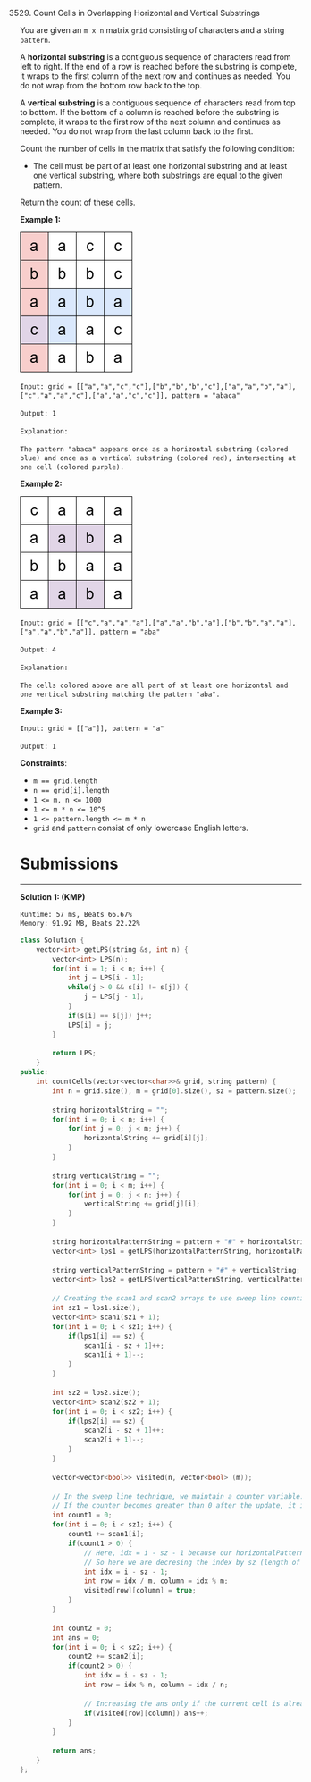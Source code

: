3529. Count Cells in Overlapping Horizontal and Vertical Substrings

You are given an `m x n` matrix `grid` consisting of characters and a string `pattern`.

A **horizontal substring** is a contiguous sequence of characters read from left to right. If the end of a row is reached before the substring is complete, it wraps to the first column of the next row and continues as needed. You do not wrap from the bottom row back to the top.

A **vertical substring** is a contiguous sequence of characters read from top to bottom. If the bottom of a column is reached before the substring is complete, it wraps to the first row of the next column and continues as needed. You do not wrap from the last column back to the first.

Count the number of cells in the matrix that satisfy the following condition:

* The cell must be part of at least one horizontal substring and at least one vertical substring, where both substrings are equal to the given pattern.

Return the count of these cells.

 

**Example 1:**

![3529_gridtwosubstringsdrawio.png](img/3529_gridtwosubstringsdrawio.png)
```
Input: grid = [["a","a","c","c"],["b","b","b","c"],["a","a","b","a"],["c","a","a","c"],["a","a","c","c"]], pattern = "abaca"

Output: 1

Explanation:

The pattern "abaca" appears once as a horizontal substring (colored blue) and once as a vertical substring (colored red), intersecting at one cell (colored purple).
```

**Example 2:**

![3529_gridexample2fixeddrawio.png](img/3529_gridexample2fixeddrawio.png)
```
Input: grid = [["c","a","a","a"],["a","a","b","a"],["b","b","a","a"],["a","a","b","a"]], pattern = "aba"

Output: 4

Explanation:

The cells colored above are all part of at least one horizontal and one vertical substring matching the pattern "aba".
```

**Example 3:**
```
Input: grid = [["a"]], pattern = "a"

Output: 1
```
 

**Constraints**:

* `m == grid.length`
* `n == grid[i].length`
* `1 <= m, n <= 1000`
* `1 <= m * n <= 10^5`
* `1 <= pattern.length <= m * n`
* `grid` and `pattern` consist of only lowercase English letters.

# Submissions
---
**Solution 1: (KMP)**
```
Runtime: 57 ms, Beats 66.67%
Memory: 91.92 MB, Beats 22.22%
```
```c++
class Solution {
    vector<int> getLPS(string &s, int n) {
        vector<int> LPS(n);
        for(int i = 1; i < n; i++) {
            int j = LPS[i - 1];
            while(j > 0 && s[i] != s[j]) {
                j = LPS[j - 1];
            }
            if(s[i] == s[j]) j++;
            LPS[i] = j;
        }
        
        return LPS;
    }
public:
    int countCells(vector<vector<char>>& grid, string pattern) {
        int n = grid.size(), m = grid[0].size(), sz = pattern.size();
        
        string horizontalString = "";
        for(int i = 0; i < n; i++) {
            for(int j = 0; j < m; j++) {
                horizontalString += grid[i][j];
            }
        }
        
        string verticalString = "";
        for(int i = 0; i < m; i++) {
            for(int j = 0; j < n; j++) {
                verticalString += grid[j][i];
            }
        }
        
        string horizontalPatternString = pattern + "#" + horizontalString;
        vector<int> lps1 = getLPS(horizontalPatternString, horizontalPatternString.size());
        
        string verticalPatternString = pattern + "#" + verticalString;
        vector<int> lps2 = getLPS(verticalPatternString, verticalPatternString.size());

        // Creating the scan1 and scan2 arrays to use sweep line counting technique.
        int sz1 = lps1.size();
        vector<int> scan1(sz1 + 1);
        for(int i = 0; i < sz1; i++) {
            if(lps1[i] == sz) {
                scan1[i - sz + 1]++;
                scan1[i + 1]--;
            }
        }
        
        int sz2 = lps2.size();
        vector<int> scan2(sz2 + 1);
        for(int i = 0; i < sz2; i++) {
            if(lps2[i] == sz) {
                scan2[i - sz + 1]++;
                scan2[i + 1]--;
            }
        }
        
        vector<vector<bool>> visited(n, vector<bool> (m));
        
        // In the sweep line technique, we maintain a counter variable. At each index, we add the value of scan[i] to the counter. 
        // If the counter becomes greater than 0 after the update, it indicates that the current index is covered by at least one active range.
        int count1 = 0;
        for(int i = 0; i < sz1; i++) {
            count1 += scan1[i];
            if(count1 > 0) {
                // Here, idx = i - sz - 1 because our horizontalPatternString = pattern + "#" + horizontalString, 
                // So here we are decresing the index by sz (length of pattern) and by 1 for ("#").
                int idx = i - sz - 1;
                int row = idx / m, column = idx % m;
                visited[row][column] = true;
            }
        }
        
        int count2 = 0;
        int ans = 0;
        for(int i = 0; i < sz2; i++) {
            count2 += scan2[i];
            if(count2 > 0) {
                int idx = i - sz - 1;
                int row = idx % n, column = idx / n;

                // Increasing the ans only if the current cell is already visited while processing horizontalString.
                if(visited[row][column]) ans++;
            }
        }
        
        return ans;
    }
};
```

